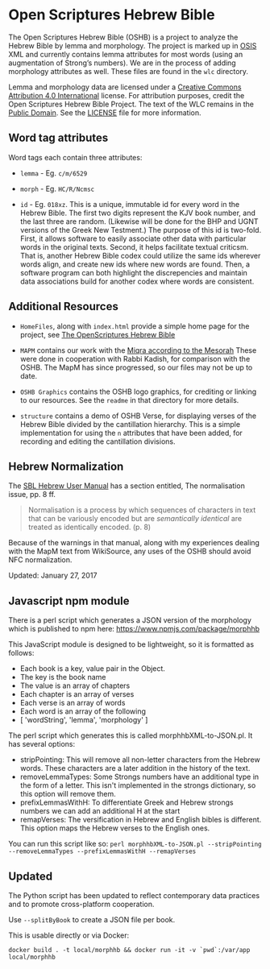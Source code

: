 #	Open Scriptures Hebrew Bible

The Open Scriptures Hebrew Bible (OSHB) is a project to analyze the Hebrew Bible
by lemma and morphology. The project is marked up in [OSIS][1] XML and currently
contains lemma attributes for most words (using an augmentation of Strong’s
numbers). We are in the process of adding morphology attributes as well.  These
files are found in the `wlc` directory.

Lemma and morphology data are licensed under a
[Creative Commons Attribution 4.0 International](http://creativecommons.org/licenses/by/4.0/)
license. For attribution purposes, credit the Open Scriptures Hebrew Bible
Project. The text of the WLC remains in the
[Public Domain](http://creativecommons.org/publicdomain/mark/1.0/).  See the [LICENSE](LICENSE.md) file for more information.

##	Word tag attributes

Word tags each contain three attributes:

-	`lemma` - Eg. `c/m/6529`

-	`morph` - Eg. `HC/R/Ncmsc`

-	`id` - Eg. `018xz`. This is a unique, immutable id for every word in the Hebrew Bible. The first two digits represent the KJV book number, and the last three are random. (Likewise will be done for the BHP and UGNT versions of the Greek New Testment.) The purpose of this id is two-fold. First, it allows software to easily associate other data with particular words in the original texts. Second, it helps facilitate textual criticsm. That is, another Hebrew Bible codex could utilize the same ids wherever words align, and create new ids where new words are found. Then, a software program can both highlight the discrepencies and maintain data associations build for another codex where words are consistent.

##	Additional Resources

-	`HomeFiles`, along with `index.html` provide a simple home page for the project,
see [The OpenScriptures Hebrew Bible](http://openscriptures.github.io/morphhb/)

-	`MAPM` contains our work with the
[Miqra according to the Mesorah](https://he.wikisource.org/wiki/%D7%9E%D7%A9%D7%AA%D7%9E%D7%A9:Dovi/%D7%9E%D7%A7%D7%A8%D7%90_%D7%A2%D7%9C_%D7%A4%D7%99_%D7%94%D7%9E%D7%A1%D7%95%D7%A8%D7%94)
These were done in cooperation with Rabbi Kadish, for comparison with the OSHB.
The MapM has since progressed, so our files may not be up to date.

-	`OSHB Graphics` contains the OSHB logo graphics, for crediting or linking to
our resources.  See the `readme` in that directory for more details.

-	`structure` contains a demo of OSHB Verse, for displaying verses of the Hebrew
Bible divided by the cantillation hierarchy.  This is a simple implementation
for using the `n` attributes that have been added, for recording and editing
the cantillation divisions.

##	Hebrew Normalization

The [SBL Hebrew User Manual](http://www.sbl-site.org/Fonts/SBLHebrewUserManual1.5x.pdf)
has a section entitled, The normalisation issue, pp. 8 ff.

>	Normalisation is a process by which sequences of characters in text that
can be variously encoded but are _semantically identical_ are treated as
identically encoded. (p. 8)

Because of the warnings in that manual, along with my experiences dealing
with the MapM text from WikiSource, any uses of the OSHB should avoid NFC
normalization.

Updated: January 27, 2017

[1]: http://bibletechnologies.net/

## Javascript npm module

There is a perl script which generates a JSON version of the morphology which is published to npm here:
https://www.npmjs.com/package/morphhb

This JavaScript module is designed to be lightweight, so it is formatted as follows:

- Each book is a key, value pair in the Object.
- The key is the book name
- The value is an array of chapters
- Each chapter is an array of verses
- Each verse is an array of words
- Each word is an array of the following
- [ 'wordString', 'lemma', 'morphology' ]

The perl script which generates this is called morphhbXML-to-JSON.pl. It has several options:
- stripPointing: This will remove all non-letter characters from the Hebrew words. These characters are a later addition in the history of the text.
- removeLemmaTypes: Some Strongs numbers have an additional type in the form of a letter. This isn't implemented in the strongs dictionary, so this option will remove them.
- prefixLemmasWithH: To differentiate Greek and Hebrew strongs numbers we can add an additional H at the start
- remapVerses: The versification in Hebrew and English bibles is different. This option maps the Hebrew verses to the English ones.

You can run this script like so:
`perl morphhbXML-to-JSON.pl --stripPointing --removeLemmaTypes --prefixLemmasWithH --remapVerses`

## Updated

The Python script has been updated to reflect contemporary data practices and to promote cross-platform cooperation.

Use `--splitByBook` to create a JSON file per book.

This is usable directly or via Docker:

    docker build . -t local/morphhb && docker run -it -v `pwd`:/var/app local/morphhb
